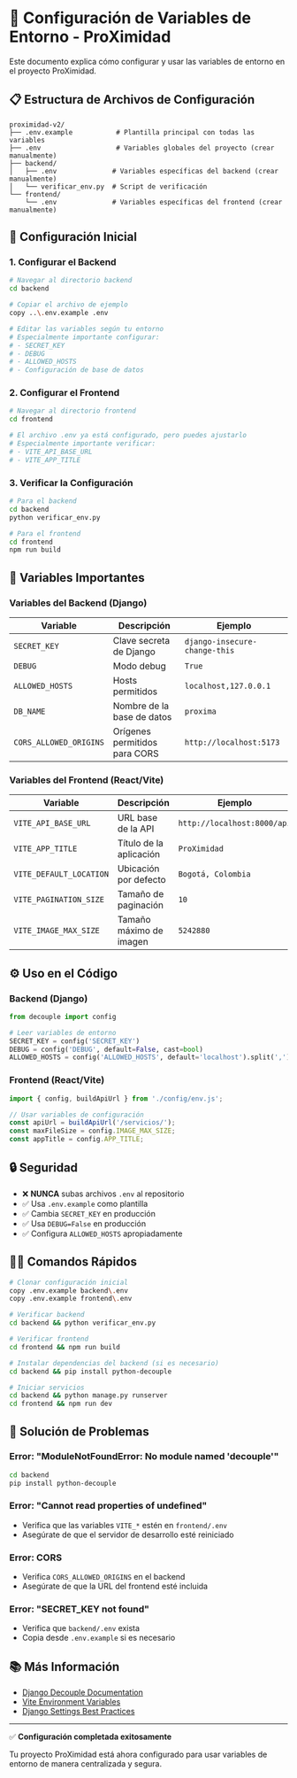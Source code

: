# 🔧 Configuración de Variables de Entorno - ProXimidad

Este documento explica cómo configurar y usar las variables de entorno en el proyecto ProXimidad.

## 📋 Estructura de Archivos de Configuración

```
proximidad-v2/
├── .env.example           # Plantilla principal con todas las variables
├── .env                   # Variables globales del proyecto (crear manualmente)
├── backend/
│   ├── .env              # Variables específicas del backend (crear manualmente)
│   └── verificar_env.py  # Script de verificación
└── frontend/
    └── .env              # Variables específicas del frontend (crear manualmente)
```

## 🚀 Configuración Inicial

### 1. Configurar el Backend

```bash
# Navegar al directorio backend
cd backend

# Copiar el archivo de ejemplo
copy ..\.env.example .env

# Editar las variables según tu entorno
# Especialmente importante configurar:
# - SECRET_KEY
# - DEBUG
# - ALLOWED_HOSTS
# - Configuración de base de datos
```

### 2. Configurar el Frontend

```bash
# Navegar al directorio frontend
cd frontend

# El archivo .env ya está configurado, pero puedes ajustarlo
# Especialmente importante verificar:
# - VITE_API_BASE_URL
# - VITE_APP_TITLE
```

### 3. Verificar la Configuración

```bash
# Para el backend
cd backend
python verificar_env.py

# Para el frontend
cd frontend
npm run build
```

## 📝 Variables Importantes

### Variables del Backend (Django)

| Variable | Descripción | Ejemplo |
|----------|-------------|---------|
| `SECRET_KEY` | Clave secreta de Django | `django-insecure-change-this` |
| `DEBUG` | Modo debug | `True` |
| `ALLOWED_HOSTS` | Hosts permitidos | `localhost,127.0.0.1` |
| `DB_NAME` | Nombre de la base de datos | `proxima` |
| `CORS_ALLOWED_ORIGINS` | Orígenes permitidos para CORS | `http://localhost:5173` |

### Variables del Frontend (React/Vite)

| Variable | Descripción | Ejemplo |
|----------|-------------|---------|
| `VITE_API_BASE_URL` | URL base de la API | `http://localhost:8000/api` |
| `VITE_APP_TITLE` | Título de la aplicación | `ProXimidad` |
| `VITE_DEFAULT_LOCATION` | Ubicación por defecto | `Bogotá, Colombia` |
| `VITE_PAGINATION_SIZE` | Tamaño de paginación | `10` |
| `VITE_IMAGE_MAX_SIZE` | Tamaño máximo de imagen | `5242880` |

## ⚙️ Uso en el Código

### Backend (Django)

```python
from decouple import config

# Leer variables de entorno
SECRET_KEY = config('SECRET_KEY')
DEBUG = config('DEBUG', default=False, cast=bool)
ALLOWED_HOSTS = config('ALLOWED_HOSTS', default='localhost').split(',')
```

### Frontend (React/Vite)

```javascript
import { config, buildApiUrl } from './config/env.js';

// Usar variables de configuración
const apiUrl = buildApiUrl('/servicios/');
const maxFileSize = config.IMAGE_MAX_SIZE;
const appTitle = config.APP_TITLE;
```

## 🔒 Seguridad

- ❌ **NUNCA** subas archivos `.env` al repositorio
- ✅ Usa `.env.example` como plantilla
- ✅ Cambia `SECRET_KEY` en producción
- ✅ Usa `DEBUG=False` en producción
- ✅ Configura `ALLOWED_HOSTS` apropiadamente

## 🏃‍♂️ Comandos Rápidos

```bash
# Clonar configuración inicial
copy .env.example backend\.env
copy .env.example frontend\.env

# Verificar backend
cd backend && python verificar_env.py

# Verificar frontend
cd frontend && npm run build

# Instalar dependencias del backend (si es necesario)
cd backend && pip install python-decouple

# Iniciar servicios
cd backend && python manage.py runserver
cd frontend && npm run dev
```

## 🐛 Solución de Problemas

### Error: "ModuleNotFoundError: No module named 'decouple'"
```bash
cd backend
pip install python-decouple
```

### Error: "Cannot read properties of undefined"
- Verifica que las variables `VITE_*` estén en `frontend/.env`
- Asegúrate de que el servidor de desarrollo esté reiniciado

### Error: CORS
- Verifica `CORS_ALLOWED_ORIGINS` en el backend
- Asegúrate de que la URL del frontend esté incluida

### Error: "SECRET_KEY not found"
- Verifica que `backend/.env` exista
- Copia desde `.env.example` si es necesario

## 📚 Más Información

- [Django Decouple Documentation](https://pypi.org/project/python-decouple/)
- [Vite Environment Variables](https://vitejs.dev/guide/env-and-mode.html)
- [Django Settings Best Practices](https://docs.djangoproject.com/en/stable/topics/settings/)

---

✅ **Configuración completada exitosamente**

Tu proyecto ProXimidad está ahora configurado para usar variables de entorno de manera centralizada y segura.